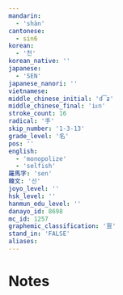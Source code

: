 ```yaml
---
mandarin:
  - 'shàn'
cantonese:
  - sin6
korean:
  - '천'
korean_native: ''
japanese:
  - 'SEN'
japanese_nanori: ''
vietnamese:
middle_chinese_initial: 'd͡ʑ'
middle_chinese_final: 'iᴇn'
stroke_count: 16
radical: '手'
skip_number: '1-3-13'
grade_level: '名'
pos: ''
english:
  - 'monopolize'
  - 'selfish'
羅馬字: 'sen'
韓文: '선'
joyo_level: ''
hsk_level: ''
hanmun_edu_level: ''
danayo_id: 8698
mc_id: 1257
graphemic_classification: '亶'
stand_in: 'FALSE'
aliases:
---
```


# Notes
